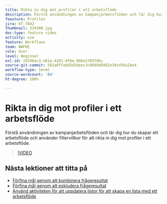```yaml
---
title: Rikta in dig mot profiler i ett arbetsflöde
description: Förstå användningen av kampanjarbetsflöden och lär dig hur du skapar ett arbetsflöde och använder filtervillkor för att rikta in dig mot profiler i ett arbetsflöde.
feauture: Profiles
jira: KT-7842
thumbnail: 334300.jpg
doc-type: feature video
activity: use
feature: Workflows
team: WWFRE
role: User
level: Beginner
exl-id: 19296ac3-a81a-4201-9f6e-80be2395f0bc
source-git-commit: 583a8ffadd5d5deec3c8689d5862e39c456a2be4
workflow-type: tm+mt
source-wordcount: '84'
ht-degree: 100%

---
```


# Rikta in dig mot profiler i ett arbetsflöde

Förstå användningen av kampanjarbetsflöden och lär dig hur du skapar ett arbetsflöde och använder filtervillkor för att rikta in dig mot profiler i ett arbetsflöde.

>[!VIDEO](https://video.tv.adobe.com/v/334300?quality=12&learn=on)

## Nästa lektioner att titta på

* [Förfina mål genom att kombinera frågeresultat](/help/process-management/refine-targets-by-combining-query-results.md)
* [Förfina mål genom att exkludera frågeresultat](/help/process-management/refine-targets-by-excluding-query-results.md)
* [Använd aktiviteten för att uppdatera listor för att skapa en lista med ett arbetsflöde](/help/process-management/use-the-update-list-activity.md)
